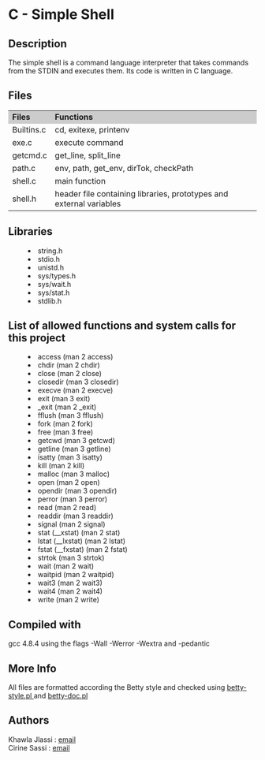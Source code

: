 <h1> C - Simple Shell</h3>
<h2> Description </h2>
<div>The simple shell is a command language interpreter that takes commands from the STDIN and executes them. Its code is written in C language.</div>
<h2> Files </h2>

<TABLE>
<TR>
<TD BGCOLOR="#CCCCCC"><B>Files</B></TD>
<TD BGCOLOR="#CCCCCC"><B>Functions</B></TD>
</TR>

<TR>  <TD>Builtins.c</TD> <TD>cd, exitexe, printenv</TD>  </TR>
<TR>  <TD>exe.c</TD> <TD>execute command</TD>  </TR>
<TR>  <TD>getcmd.c</TD> <TD>get_line, split_line</TD>  </TR>
<TR>  <TD>path.c</TD> <TD>env, path, get_env, dirTok, checkPath</TD>  </TR>
<TR>  <TD>shell.c</TD> <TD>main function</TD>  </TR>
<TR>  <TD>shell.h</TD> <TD>header file containing libraries, prototypes and external variables</TD>  </TR>
<TABLE>

<h2>Libraries</h2>
<MENU>
<LI>string.h
<LI>stdio.h
<LI>unistd.h
<LI>sys/types.h
<LI>sys/wait.h
<LI>sys/stat.h
<LI>stdlib.h
</MENU>

<h2>List of allowed functions and system calls for this project</h2>
   <MENU>
   <LI> access (man 2 access)
   <LI> chdir (man 2 chdir)
   <LI> close (man 2 close)
   <LI> closedir (man 3 closedir)
   <LI> execve (man 2 execve)
   <LI> exit (man 3 exit)
   <LI> _exit (man 2 _exit)
   <LI> fflush (man 3 fflush)
   <LI> fork (man 2 fork)
   <LI> free (man 3 free)
   <LI> getcwd (man 3 getcwd)
   <LI> getline (man 3 getline)
   <LI> isatty (man 3 isatty)
   <LI> kill (man 2 kill)
   <LI> malloc (man 3 malloc)
   <LI> open (man 2 open)
   <LI> opendir (man 3 opendir)
   <LI> perror (man 3 perror)
   <LI> read (man 2 read)
   <LI> readdir (man 3 readdir)
   <LI> signal (man 2 signal)
   <LI> stat (__xstat) (man 2 stat)
   <LI> lstat (__lxstat) (man 2 lstat)
   <LI> fstat (__fxstat) (man 2 fstat)
   <LI> strtok (man 3 strtok)
   <LI> wait (man 2 wait)
   <LI> waitpid (man 2 waitpid)
   <LI> wait3 (man 2 wait3)
   <LI> wait4 (man 2 wait4)
   <LI> write (man 2 write)
   </MENU>

<h2>Compiled with</h2>
gcc 4.8.4 using the flags -Wall -Werror -Wextra and -pedantic

<h2>More Info</h2>
All files are formatted according the Betty style and checked using <a href= "https://github.com/holbertonschool/Betty/blob/master/betty-style.pl"> betty-style.pl </a> and <a href= "https://github.com/holbertonschool/Betty/blob/master/betty-doc.pl"> betty-doc.pl</a>

<h2>Authors</h2>
Khawla Jlassi : <a href= "1391@holbertonschool.com"> email</a>
<br>Cirine Sassi : <a href= "1410@holbertonschool.com"> email</a>
